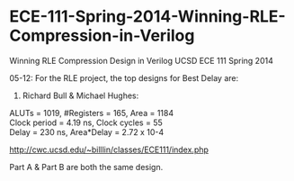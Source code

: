ECE-111-Spring-2014-Winning-RLE-Compression-in-Verilog
======================================================

Winning RLE Compression Design in Verilog UCSD ECE 111 Spring 2014

05-12: For the RLE project, the top designs for Best Delay are:

1. Richard Bull & Michael Hughes:

ALUTs = 1019, #Registers = 165, Area = 1184<br>
Clock period = 4.19 ns, Clock cycles = 55<br>
Delay = 230 ns, Area*Delay = 2.72 x 10-4<br>


http://cwc.ucsd.edu/~billlin/classes/ECE111/index.php

Part A & Part B are both the same design.
